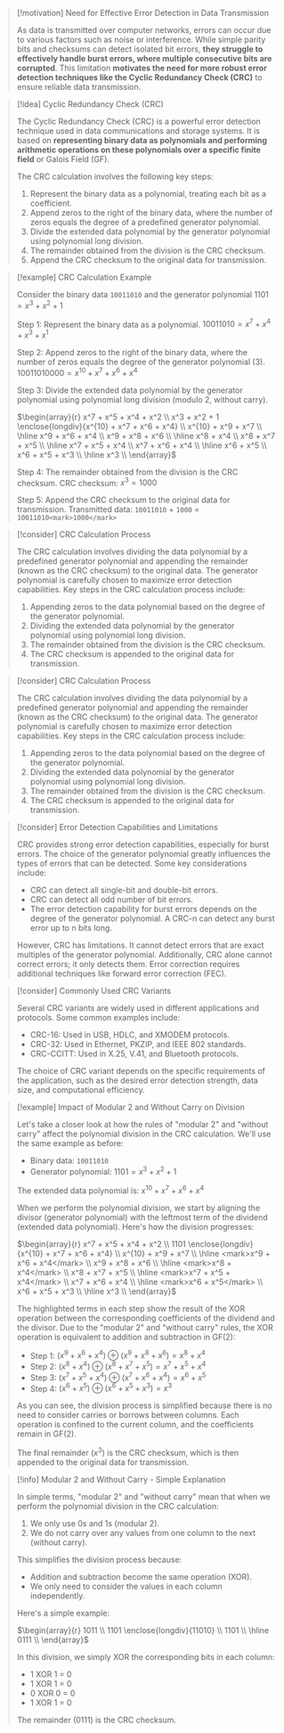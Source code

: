 
> [!motivation] Need for Effective Error Detection in Data Transmission
>
> As data is transmitted over computer networks, errors can occur due to various factors such as noise or interference. While simple parity bits and checksums can detect isolated bit errors, **they struggle to effectively handle burst errors, where multiple consecutive bits are corrupted**. This limitation **motivates the need for more robust error detection techniques like the Cyclic Redundancy Check (CRC)** to ensure reliable data transmission.

> [!idea] Cyclic Redundancy Check (CRC)
> 
> The Cyclic Redundancy Check (CRC) is a powerful error detection technique used in data communications and storage systems. It is based on **representing binary data as polynomials and performing arithmetic operations on these polynomials over a specific finite field** or Galois Field (GF).
> 
> The CRC calculation involves the following key steps:
> 
> 1. Represent the binary data as a polynomial, treating each bit as a coefficient.
> 2. Append zeros to the right of the binary data, where the number of zeros equals the degree of a predefined generator polynomial.
> 3. Divide the extended data polynomial by the generator polynomial using polynomial long division.
> 4. The remainder obtained from the division is the CRC checksum.
> 5. Append the CRC checksum to the original data for transmission.
> 


> [!example] CRC Calculation Example
>
> Consider the binary data `10011010` and the generator polynomial $1101 = x^3 + x^2 + 1$
>
> Step 1: Represent the binary data as a polynomial.
> $10011010 = x^7 + x^4 + x^3 + x^1$
>
> Step 2: Append zeros to the right of the binary data, where the number of zeros equals the degree of the generator polynomial (3).
> $10011010000 = x^{10} + x^7 + x^6 + x^4$
>
> Step 3: Divide the extended data polynomial by the generator polynomial using polynomial long division (modulo 2, without carry).
>
> $\begin{array}{r}
>    x^7 + x^5 + x^4 + x^2 \\
> x^3 + x^2 + 1 \enclose{longdiv}{x^{10} + x^7 + x^6 + x^4} \\
>    x^{10} + x^9 + x^7 \\
> \hline
>    x^9 + x^6 + x^4 \\
>    x^9 + x^8 + x^6 \\
> \hline
>    x^8 + x^4 \\
>    x^8 + x^7 + x^5 \\
> \hline
>    x^7 + x^5 + x^4 \\
>    x^7 + x^6 + x^4 \\
> \hline
>    x^6 + x^5 \\
>    x^6 + x^5 + x^3 \\
> \hline
>    x^3 \\
> \end{array}$
>
> Step 4: The remainder obtained from the division is the CRC checksum.
> CRC checksum: $x^3 = 1000$
>
> Step 5: Append the CRC checksum to the original data for transmission.
> Transmitted data: `10011010` + `1000` = `10011010<mark>1000</mark>`




> [!consider] CRC Calculation Process
> 
> The CRC calculation involves dividing the data polynomial by a predefined generator polynomial and appending the remainder (known as the CRC checksum) to the original data. The generator polynomial is carefully chosen to maximize error detection capabilities. Key steps in the CRC calculation process include:
> 
> 1. Appending zeros to the data polynomial based on the degree of the generator polynomial.
> 2. Dividing the extended data polynomial by the generator polynomial using polynomial long division.
> 3. The remainder obtained from the division is the CRC checksum.
> 4. The CRC checksum is appended to the original data for transmission.

> [!consider] CRC Calculation Process
> 
> The CRC calculation involves dividing the data polynomial by a predefined generator polynomial and appending the remainder (known as the CRC checksum) to the original data. The generator polynomial is carefully chosen to maximize error detection capabilities. Key steps in the CRC calculation process include:
> 
> 1. Appending zeros to the data polynomial based on the degree of the generator polynomial.
> 2. Dividing the extended data polynomial by the generator polynomial using polynomial long division.
> 3. The remainder obtained from the division is the CRC checksum.
> 4. The CRC checksum is appended to the original data for transmission.



> [!consider] Error Detection Capabilities and Limitations
> 
> CRC provides strong error detection capabilities, especially for burst errors. The choice of the generator polynomial greatly influences the types of errors that can be detected. Some key considerations include:
> 
> - CRC can detect all single-bit and double-bit errors.
> - CRC can detect all odd number of bit errors.
> - The error detection capability for burst errors depends on the degree of the generator polynomial. A CRC-n can detect any burst error up to n bits long.
> 
> However, CRC has limitations. It cannot detect errors that are exact multiples of the generator polynomial. Additionally, CRC alone cannot correct errors; it only detects them. Error correction requires additional techniques like forward error correction (FEC).

> [!consider] Commonly Used CRC Variants
> 
> Several CRC variants are widely used in different applications and protocols. Some common examples include:
> 
> - CRC-16: Used in USB, HDLC, and XMODEM protocols.
> - CRC-32: Used in Ethernet, PKZIP, and IEEE 802 standards.
> - CRC-CCITT: Used in X.25, V.41, and Bluetooth protocols.
> 
> The choice of CRC variant depends on the specific requirements of the application, such as the desired error detection strength, data size, and computational efficiency.


> [!example] Impact of Modular 2 and Without Carry on Division
>
> Let's take a closer look at how the rules of "modular 2" and "without carry" affect the polynomial division in the CRC calculation. We'll use the same example as before:
>
> - Binary data: `10011010`
> - Generator polynomial: $1101 = x^3 + x^2 + 1$
>
> The extended data polynomial is: $x^{10} + x^7 + x^6 + x^4$
>
> When we perform the polynomial division, we start by aligning the divisor (generator polynomial) with the leftmost term of the dividend (extended data polynomial). Here's how the division progresses:
>
> $\begin{array}{r}
>    x^7 + x^5 + x^4 + x^2 \\
> 1101 \enclose{longdiv}{x^{10} + x^7 + x^6 + x^4} \\
>    x^{10} + x^9 + x^7 \\
> \hline
>    <mark>x^9 + x^6 + x^4</mark> \\
>    x^9 + x^8 + x^6 \\
> \hline
>    <mark>x^8 + x^4</mark> \\
>    x^8 + x^7 + x^5 \\
> \hline
>    <mark>x^7 + x^5 + x^4</mark> \\
>    x^7 + x^6 + x^4 \\
> \hline
>    <mark>x^6 + x^5</mark> \\
>    x^6 + x^5 + x^3 \\
> \hline
>    x^3 \\
> \end{array}$
>
> The highlighted terms in each step show the result of the XOR operation between the corresponding coefficients of the dividend and the divisor. Due to the "modular 2" and "without carry" rules, the XOR operation is equivalent to addition and subtraction in GF(2):
>
> - Step 1: $(x^9 + x^6 + x^4) \oplus (x^9 + x^8 + x^6) = x^8 + x^4$
> - Step 2: $(x^8 + x^4) \oplus (x^8 + x^7 + x^5) = x^7 + x^5 + x^4$
> - Step 3: $(x^7 + x^5 + x^4) \oplus (x^7 + x^6 + x^4) = x^6 + x^5$
> - Step 4: $(x^6 + x^5) \oplus (x^6 + x^5 + x^3) = x^3$
>
> As you can see, the division process is simplified because there is no need to consider carries or borrows between columns. Each operation is confined to the current column, and the coefficients remain in GF(2).
>
> The final remainder ($x^3$) is the CRC checksum, which is then appended to the original data for transmission.


> [!info] Modular 2 and Without Carry - Simple Explanation
> 
> In simple terms, "modular 2" and "without carry" mean that when we perform the polynomial division in the CRC calculation:
> 
> 1. We only use 0s and 1s (modular 2).
> 2. We do not carry over any values from one column to the next (without carry).
> 
> This simplifies the division process because:
> 
> - Addition and subtraction become the same operation (XOR).
> - We only need to consider the values in each column independently.
> 
> Here's a simple example:
> 
> $\begin{array}{r}
>   1011 \\
> 1101 \enclose{longdiv}{11010} \\
>   1101 \\
> \hline
>   0111 \\
> \end{array}$
> 
> In this division, we simply XOR the corresponding bits in each column:
> 
> - 1 XOR 1 = 0
> - 1 XOR 1 = 0
> - 0 XOR 0 = 0
> - 1 XOR 1 = 0
> 
> The remainder (0111) is the CRC checksum.